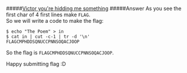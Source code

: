 #####[Victor you're hidding me something](http://ringzer0team.com/challenges/70)
#####Answer
As you see the first char of 4 first lines make `FLAG`.  
So we will write a code to make the flag:
```
$ echo "The Poem" > in
$ cat in | cut -c-1 | tr -d '\n'
FLAGCMPHDDSQNUCCPNNSOQACJOOP
```
So the flag is `FLAGCMPHDDSQNUCCPNNSOQACJOOP`.

Happy submitting flag :D
